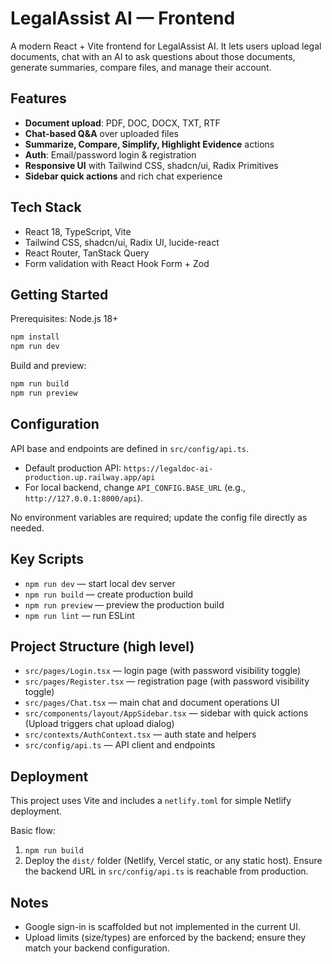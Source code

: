 # LegalAssist AI — Frontend

A modern React + Vite frontend for LegalAssist AI. It lets users upload legal documents, chat with an AI to ask questions about those documents, generate summaries, compare files, and manage their account.

## Features

- **Document upload**: PDF, DOC, DOCX, TXT, RTF
- **Chat-based Q&A** over uploaded files
- **Summarize, Compare, Simplify, Highlight Evidence** actions
- **Auth**: Email/password login & registration
- **Responsive UI** with Tailwind CSS, shadcn/ui, Radix Primitives
- **Sidebar quick actions** and rich chat experience

## Tech Stack

- React 18, TypeScript, Vite
- Tailwind CSS, shadcn/ui, Radix UI, lucide-react
- React Router, TanStack Query
- Form validation with React Hook Form + Zod

## Getting Started

Prerequisites: Node.js 18+

```bash
npm install
npm run dev
```

Build and preview:

```bash
npm run build
npm run preview
```

## Configuration

API base and endpoints are defined in `src/config/api.ts`.

- Default production API: `https://legaldoc-ai-production.up.railway.app/api`
- For local backend, change `API_CONFIG.BASE_URL` (e.g., `http://127.0.0.1:8000/api`).

No environment variables are required; update the config file directly as needed.

## Key Scripts

- `npm run dev` — start local dev server
- `npm run build` — create production build
- `npm run preview` — preview the production build
- `npm run lint` — run ESLint

## Project Structure (high level)

- `src/pages/Login.tsx` — login page (with password visibility toggle)
- `src/pages/Register.tsx` — registration page (with password visibility toggle)
- `src/pages/Chat.tsx` — main chat and document operations UI
- `src/components/layout/AppSidebar.tsx` — sidebar with quick actions (Upload triggers chat upload dialog)
- `src/contexts/AuthContext.tsx` — auth state and helpers
- `src/config/api.ts` — API client and endpoints

## Deployment

This project uses Vite and includes a `netlify.toml` for simple Netlify deployment.

Basic flow:

1. `npm run build`
2. Deploy the `dist/` folder (Netlify, Vercel static, or any static host). Ensure the backend URL in `src/config/api.ts` is reachable from production.

## Notes

- Google sign-in is scaffolded but not implemented in the current UI.
- Upload limits (size/types) are enforced by the backend; ensure they match your backend configuration.

